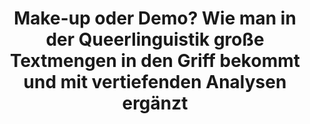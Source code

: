 ---
id: "quzukodili-08-spotlight" # nochmal überlegen
method: "Seminar und Übung"
institution: "Fakultät für Geisteswissenschaften"
title: "Make-up oder Demo? Wie man in der Queerlinguistik große Textmengen in den Griff bekommt und mit vertiefenden Analysen ergänzt"
title_project:
title_short: "Queere Zugänge zur Korpus- und Diskurslinguistik"
period: "Oct 24 ­­- Sep 25 (12 months)"
foerderlinie: "Fachspezifische Data Literacy"
round: "3"
lecture2go: "71164"
uhh_url: "https://www.hcl.uni-hamburg.de/ddlitlab/data-literacy-lehrlabor/spotlight-dl-lehrlabor-interviewreihe/spotlight-folge-08.html"
contributors:
mentor: "Prof. Dr. Lars Sörries-Vorberger, Carla Sökefeld"
quote:
spotlight_interview: "Ja"
text: |
    Was macht es eigentlich mit uns, wenn wir einen Text über den Christopher Street Day lesen, der mit dem Wort „Make-up“ beginnt – und was, wenn stattdessen von einer Demo die Rede ist? Und warum gibt es eigentlich mehr Berichte über vermeintlich schwule Pinguine, aber weniger über lesbische?

    Diese und andere Fragen stellt sich die Queerlinguistik und erforscht dabei Mittels Analysen großer Textsammlungen, also Korpora, welche Worte rund um Geschlecht und Sexualität in welchen Kontexten häufig vorkommen – oder auch weggelassen werden, und ergänzt diese durch qualitative Zugriffe auf die Daten.
    
    Studierende der Linguistik brauchen für solche Analysen Fähigkeiten aus dem Bereich der Data Literacy und Computerlinguistik. Und genau hier setzt das Lehrprojekt von Prof. Dr. Lars Sörries-Vorberger und Carla Sökefeld an. In einer kombinierten Veranstaltung aus Seminar und Übung werden die Studierenden Schritt für Schritt in das Feld der Digital Humanities eingeführt und erarbeiten dabei eigene Forschungsfragen aus der Queer- und Diskurslinguistik. 

    Das Ziel: Ein niedrigschwelliger Zugang in Verfahren der Computer-, Korpus- und Diskurslinguistik und die Entwicklung einer kritischen Data Literacy in der Queerlinguistik 

    Das fachspezifische Lehrprojekt „Queere Zugänge zur Korpus- und Diskurslinguistik“ wird durch das Digital and Data Literacy in Teaching Lab (kurz: DDLitLab) gefördert und wurde vergangenes Semester erfolgreich an der Fakultät für Geisteswissenschaften der Universität Hamburg durchgeführt. In diesem Interview geben Lars und Carla Einblicke in das didaktische Konzept und die Lerninhalte der Veranstaltung. 

image: "https://assets.rrz.uni-hamburg.de/instance_assets/zentrale/21861982/spotlight-data-literacy-lehrlabor--08--quzukodili--733x414px-d45bd9333b8e22129ea5f22ee0b8f84b0328aae5.png"
image_credit: "UHH / Pawlowski"
link_external:
stine:
podcast: "https://www.pod.uni-hamburg.de/1/files/16__--file--25--s--webplayer--c--episode--Podcast_Linguistik-Duo_final.mp3"
---